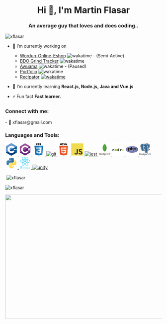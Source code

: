 <h1 align="center">Hi 👋, I'm Martin Flasar</h1>
<h3 align="center">An average guy that loves and does coding..</h3>

<p align="left"> <img src="https://komarev.com/ghpvc/?username=xflasar&label=Profile%20views&color=001852&style=plastic" alt="xflasar" /> </p>

- 🔭 I’m currently working on
  - [Wordun-Online-Eshop](https://github.com/xflasar/wordun-online-eshop) ![wakatime](https://wakatime.com/badge/user/e5350e79-5cdc-4d81-8f7b-c9b8e54dbde1/project/c219523f-a0f0-446a-bddb-3acf935cc54d.svg) - (Semi-Active)
  - [BDO Grind Tracker](https://github.com/xflasar/BDO-Grind-Tracker) ![wakatime](https://wakatime.com/badge/user/e5350e79-5cdc-4d81-8f7b-c9b8e54dbde1/project/09f64d4e-f2a5-410f-bedf-6b52b847b2ca.svg)
  - [Awuama](https://github.com/xflasar/Awuama) ![wakatime](https://wakatime.com/badge/user/e5350e79-5cdc-4d81-8f7b-c9b8e54dbde1/project/8aa12b3c-410b-49c5-9825-a57f49bddf46.svg) - (Paused)
  - [Portfolio](https://github.com/xflasar/Portfolio) ![wakatime](https://wakatime.com/badge/user/e5350e79-5cdc-4d81-8f7b-c9b8e54dbde1/project/f79aadb1-c141-4672-83f7-d07b25c8b44b.svg)
  - [Recipator](https://github.com/xflasar/Recipator) [![wakatime](https://wakatime.com/badge/user/e5350e79-5cdc-4d81-8f7b-c9b8e54dbde1/project/018af1db-b8fb-4090-be21-7c935fd50435.svg)](https://wakatime.com/badge/user/e5350e79-5cdc-4d81-8f7b-c9b8e54dbde1/project/018af1db-b8fb-4090-be21-7c935fd50435)

- 🌱 I’m currently learning **React.js, Node.js, Java and Vue.js**

- ⚡ Fun fact **Fast learner.**

<h3 align="left">Connect with me:</h3>
- 📧 xflasar@gmail.com


<p align="left">
</p>

<h3 align="left">Languages and Tools:</h3>
<p align="left"> <a href="https://www.w3schools.com/cpp/" target="_blank" rel="noreferrer"> <img src="https://raw.githubusercontent.com/devicons/devicon/master/icons/cplusplus/cplusplus-original.svg" alt="cplusplus" width="40" height="40"/> </a> <a href="https://www.w3schools.com/cs/" target="_blank" rel="noreferrer"> <img src="https://raw.githubusercontent.com/devicons/devicon/master/icons/csharp/csharp-original.svg" alt="csharp" width="40" height="40"/> </a> <a href="https://www.w3schools.com/css/" target="_blank" rel="noreferrer"> <img src="https://raw.githubusercontent.com/devicons/devicon/master/icons/css3/css3-original-wordmark.svg" alt="css3" width="40" height="40"/> </a> <a href="https://git-scm.com/" target="_blank" rel="noreferrer"> <img src="https://www.vectorlogo.zone/logos/git-scm/git-scm-icon.svg" alt="git" width="40" height="40"/> </a> <a href="https://www.w3.org/html/" target="_blank" rel="noreferrer"> <img src="https://raw.githubusercontent.com/devicons/devicon/master/icons/html5/html5-original-wordmark.svg" alt="html5" width="40" height="40"/> </a> <a href="https://developer.mozilla.org/en-US/docs/Web/JavaScript" target="_blank" rel="noreferrer"> <img src="https://raw.githubusercontent.com/devicons/devicon/master/icons/javascript/javascript-original.svg" alt="javascript" width="40" height="40"/> </a> <a href="https://jestjs.io" target="_blank" rel="noreferrer"> <img src="https://www.vectorlogo.zone/logos/jestjsio/jestjsio-icon.svg" alt="jest" width="40" height="40"/> </a> <a href="https://www.mongodb.com/" target="_blank" rel="noreferrer"> <img src="https://raw.githubusercontent.com/devicons/devicon/master/icons/mongodb/mongodb-original-wordmark.svg" alt="mongodb" width="40" height="40"/> </a> <a href="https://nodejs.org" target="_blank" rel="noreferrer"> <img src="https://raw.githubusercontent.com/devicons/devicon/master/icons/nodejs/nodejs-original-wordmark.svg" alt="nodejs" width="40" height="40"/> </a> <a href="https://www.php.net" target="_blank" rel="noreferrer"> <img src="https://raw.githubusercontent.com/devicons/devicon/master/icons/php/php-original.svg" alt="php" width="40" height="40"/> </a> <a href="https://www.postgresql.org" target="_blank" rel="noreferrer"> <img src="https://raw.githubusercontent.com/devicons/devicon/master/icons/postgresql/postgresql-original-wordmark.svg" alt="postgresql" width="40" height="40"/> </a> <a href="https://www.python.org" target="_blank" rel="noreferrer"> <img src="https://raw.githubusercontent.com/devicons/devicon/master/icons/python/python-original.svg" alt="python" width="40" height="40"/> </a> <a href="https://reactjs.org/" target="_blank" rel="noreferrer"> <img src="https://raw.githubusercontent.com/devicons/devicon/master/icons/react/react-original-wordmark.svg" alt="react" width="40" height="40"/> </a> <a href="https://unity.com/" target="_blank" rel="noreferrer"> <img src="https://www.vectorlogo.zone/logos/unity3d/unity3d-icon.svg" alt="unity" width="40" height="40"/> </a> </p>

<p>&nbsp;<img align="center" src="https://github-readme-stats.vercel.app/api?username=xflasar&show_icons=true&theme=tokyonight&title_color=00ff1e&text_color=ffffff&bg_color=000361&hide_border=true&locale=en" alt="xflasar" /></p>

<p><img align="center" src="https://github-readme-streak-stats.herokuapp.com/?user=xflasar&theme=dark" alt="xflasar" /></p>
<img src="https://wakatime.com/share/@xflasar/4fb67912-8b4f-4ee2-9e1c-9236df3ac6f7.svg" width="1080px" height="400px"/>
